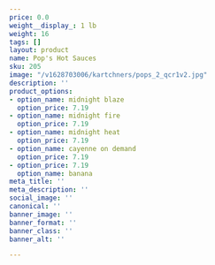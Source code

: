 ```yaml
---
price: 0.0
weight__display_: 1 lb
weight: 16
tags: []
layout: product
name: Pop's Hot Sauces
sku: 205
image: "/v1628703006/kartchners/pops_2_qcr1v2.jpg"
description: ''
product_options:
- option_name: midnight blaze
  option_price: 7.19
- option_name: midnight fire
  option_price: 7.19
- option_name: midnight heat
  option_price: 7.19
- option_name: cayenne on demand
  option_price: 7.19
- option_price: 7.19
  option_name: banana
meta_title: ''
meta_description: ''
social_image: ''
canonical: ''
banner_image: ''
banner_format: ''
banner_class: ''
banner_alt: ''

---
```

